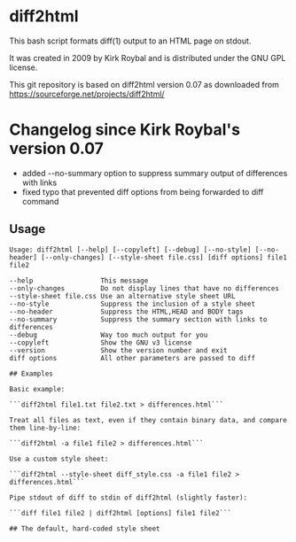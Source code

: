 # diff2html

This bash script formats diff(1) output to an HTML page on stdout.

It was created in 2009 by Kirk Roybal and is distributed under the GNU GPL license.

This git repository is based on diff2html version 0.07 as downloaded from https://sourceforge.net/projects/diff2html/


# Changelog since Kirk Roybal's version 0.07

- added --no-summary option to suppress summary output of differences with links
- fixed typo that prevented diff options from being forwarded to diff command

## Usage
```
Usage: diff2html [--help] [--copyleft] [--debug] [--no-style] [--no-header] [--only-changes] [--style-sheet file.css] [diff options] file1 file2

--help                 This message
--only-changes         Do not display lines that have no differences
--style-sheet file.css Use an alternative style sheet URL
--no-style             Suppress the inclusion of a style sheet
--no-header            Suppress the HTML,HEAD and BODY tags
--no-summary           Suppress the summary section with links to differences
--debug                Way too much output for you
--copyleft             Show the GNU v3 license
--version              Show the version number and exit
diff options           All other parameters are passed to diff

## Examples

Basic example:

```diff2html file1.txt file2.txt > differences.html```

Treat all files as text, even if they contain binary data, and compare them line-by-line:

```diff2html -a file1 file2 > differences.html```

Use a custom style sheet:

```diff2html --style-sheet diff_style.css -a file1 file2 > differences.html```

Pipe stdout of diff to stdin of diff2html (slightly faster):

```diff file1 file2 | diff2html [options] file1 file2```

## The default, hard-coded style sheet

```
<style>
TABLE { border-collapse: collapse; border-spacing: 0px; }
TD.linenum { color: #909090;
   text-align: right;
   vertical-align: top;
   font-weight: bold;
   border-right: 1px solid black;
   border-left: 1px solid black; }
TD.added { background-color: #DDDDFF; }
TD.modified { background-color: #BBFFBB; }
TD.removed { background-color: #FFCCCC; }
TD.normal { background-color: #FFFFE1; }
</style>
```
